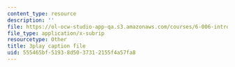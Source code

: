 ```yaml
---
content_type: resource
description: ''
file: https://ol-ocw-studio-app-qa.s3.amazonaws.com/courses/6-006-introduction-to-algorithms-fall-2011/555465bf51938d5037312155f4a57fa8_9bkvws_vqLU.srt
file_type: application/x-subrip
resourcetype: Other
title: 3play caption file
uid: 555465bf-5193-8d50-3731-2155f4a57fa8
---
```

